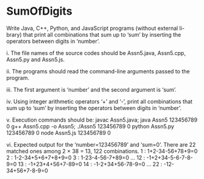 # SumOfDigits

Write Java, C++, Python, and JavaScript programs (without external li- brary) that print all combinations 
that sum up to ‘sum’ by inserting the operators between digits in ‘number’.

i. The file names of the source codes should be Assn5.java, Assn5.cpp, Assn5.py and Assn5.js.

ii. The programs should read the command-line arguments passed to the program.

iii. The first argument is ‘number’ and the second argument is ‘sum’.

iv. Using integer arithmetic operators ‘+’ and ‘-’, print all combinations that sum up to ‘sum’ by inserting 
the operators between digits in ‘number’.

v. Execution commands should be:
        javac Assn5.java; java Assn5 123456789 0
        g++ Assn5.cpp -o Assn5; ./Assn5 123456789 0
        python Assn5.py 123456789 0
        node Assn5.js 123456789 0
        
vi. Expected output for the ‘number=123456789’ and ‘sum=0’. There are 22 matched ones among 2 × 38 = 13, 
122 combinations.
        1 : 1+2-34-56+78+9=0
        2 : 1-2-34+5+6+7+8+9=0
        3 : 1-23-4-56-7+89=0
        ...
        12 : -1+2+34-5-6-7-8-9=0
        13 : -1+23+4+56+7-89=0
        14 : -1-2+34+56-78-9=0
        ...
        22 : -12-34+56+7-8-9=0
